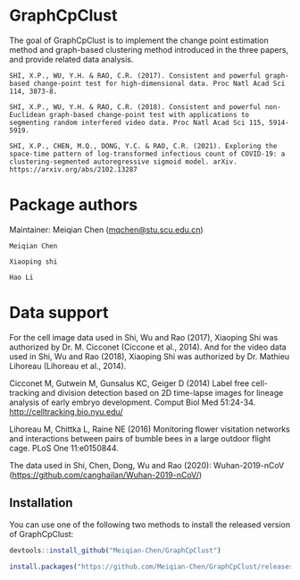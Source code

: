 
# GraphCpClust

<!-- badges: start -->
<!-- badges: end -->

The goal of GraphCpClust is to implement the change point estimation method and graph-based clustering method introduced in the three papers, and provide related data analysis.

    SHI, X.P., WU, Y.H. & RAO, C.R. (2017). Consistent and powerful graph-based change-point test for high-dimensional data. Proc Natl Acad Sci 114, 3873-8.

    SHI, X.P., WU, Y.H. & RAO, C.R. (2018). Consistent and powerful non-Euclidean graph-based change-point test with applications to segmenting random interfered video data. Proc Natl Acad Sci 115, 5914-5919.

    SHI, X.P., CHEN, M.Q., DONG, Y.C. & RAO, C.R. (2021). Exploring the space-time pattern of log-transformed infectious count of COVID-19: a clustering-segmented autoregressive sigmoid model. arXiv. https://arxiv.org/abs/2102.13287

# Package authors

Maintainer: Meiqian Chen (mqchen@stu.scu.edu.cn)

    Meiqian Chen
    
    Xiaoping shi
    
    Hao Li

# Data support

For the cell image data used in Shi, Wu and Rao (2017), Xiaoping Shi was authorized by Dr. M. Cicconet (Ciccone et al., 2014). And for the video data used in Shi, Wu and Rao (2018), Xiaoping Shi was authorized by Dr. Mathieu Lihoreau (Lihoreau et al., 2014).

Cicconet M, Gutwein M, Gunsalus KC, Geiger D (2014) Label free cell-tracking and division detection based on 2D time-lapse images for lineage analysis of early embryo development. Comput Biol Med 51:24-34. http://celltracking.bio.nyu.edu/

Lihoreau M, Chittka L, Raine NE (2016) Monitoring flower visitation networks and interactions between pairs of bumble bees in a large outdoor flight cage. PLoS One 11:e0150844.

The data used in Shi, Chen, Dong, Wu and Rao (2020): Wuhan-2019-nCoV (https://github.com/canghailan/Wuhan-2019-nCoV/)

## Installation

You can use one of the following two methods to install the released version of GraphCpClust:

```r
devtools::install_github("Meiqian-Chen/GraphCpClust")
```
```r
install.packages("https://github.com/Meiqian-Chen/GraphCpClust/releases/download/v1.0/GraphCpClust_1.0.tar.gz",repos = NULL,type="source")
```

